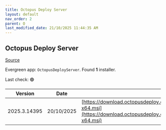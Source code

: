 ```yaml
---
title: Octopus Deploy Server
layout: default
nav_order: 2
parent: O
last_modified_date: 21/10/2025 11:44:35 AM
---
```


## Octopus Deploy Server

[Source](https://octopus.com/)

Evergreen app: `OctopusDeployServer`. Found **1** installer.

Last check: 🟢

| Version      | Date       | URI                                                                                                                                                |
| ------------ | ---------- | -------------------------------------------------------------------------------------------------------------------------------------------------- |
| 2025.3.14395 | 20/10/2025 | [https://download.octopusdeploy.com/octopus/Octopus.2025.3.14395-x64.msi](https://download.octopusdeploy.com/octopus/Octopus.2025.3.14395-x64.msi) |
